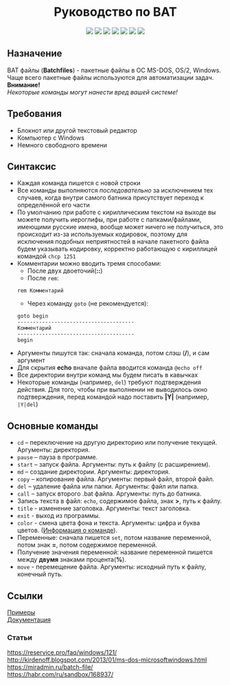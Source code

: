<h1 align="center">
   Руководство по BAT
</h1>
<p align="center">
   <img src="https://custom-icon-badges.herokuapp.com/github/stars/AndreyKozhev/bat-manual?logo=star"/>
   <img src="https://custom-icon-badges.herokuapp.com/github/forks/AndreyKozhev/bat-manual?logo=fork&logoColor=white"/>
   <img src="https://custom-icon-badges.herokuapp.com/github/watchers/AndreyKozhev/bat-manual?logo=eye&logoColor=white"/>
   <img src="https://custom-icon-badges.herokuapp.com/github/languages/code-size/AndreyKozhev/bat-manual?logo=file-code&logoColor=white"/>
   <img src="https://custom-icon-badges.herokuapp.com/github/issues-raw/AndreyKozhev/bat-manual?logo=issue"/>
   <img src="https://custom-icon-badges.herokuapp.com/github/last-commit/AndreyKozhev/bat-manual?logo=history&logoColor=white"/>
   <img src="https://custom-icon-badges.herokuapp.com/github/license/AndreyKozhev/bat-manual?logo=law"/>
</p>

## Назначение
BAT файлы (**Batchfiles**) - пакетные файлы в ОС MS-DOS, OS/2, Windows. Чаще всего пакетные файлы используются для
автоматизации задач.  
**Внимание!**  
*Некоторые команды могут нанести вред вашей системе!*
## Требования
+ Блокнот или другой текстовый редактор
+ Компьютер с Windows
+ Немного свободного времени
## Синтаксис
+ Каждая команда пишется с новой строки
+ Все команды выполняются *последовательно* за исключением тех случаев, когда внутри самого батника присутствует переход к определённой его части
+ По умолчанию при работе с кириллическим текстом на выходе вы можете получить иероглифы, при работе с папками/файлами, имеющими русские имена, вообще может ничего не получиться, это происходит из-за используемых кодировок, поэтому для исключения подобных неприятностей в начале пакетного файла будем указывать кодировку, корректно работающую с кириллицей командой `chcp 1251`
+ Комментарии можно вводить тремя способами:
    * После двух двоеточий(**::**)
    * После `rem`:
    ```batch
    rem Комментарий
    ```
    * Через команду `goto` (не рекомендуется):
    ```batch
    goto begin
    --------------------------------------
    Комментарий
    --------------------------------------
    begin
    ```
+ Аргументы пишутся так: сначала команда, потом слэш (**/**), и сам аргумент
+ Для скрытия **echo** вначале файла вводится команда `@echo off`
+ Все директории внутри команд мы будем писать в кавычках
+ Некоторые команды (например, `del`) требуют подтверждения действия.
Для того, чтобы при выполнении не выводилось окно подтверждения,
перед командой надо поставить **|Y|** (например, `|Y|del`)
## Основные команды
* `cd` – переключение на другую директорию или получение текущей. Аргументы: директория.
* `pause` – пауза в программе.
* `start` – запуск файла. Аргументы: путь к файлу (с расширением).
* `md` – создание директории. Аргументы: директория.
* `copy` – копирование файла. Аргументы: первый файл, второй файл.
* `del` – удаление файла или папки. Аргументы: файл или папка.
* `call` – запуск второго .bat файла. Аргументы: путь до батника.
* Запись текста в файл: `echo`, содержимое файла, знак **>**, путь к файлу.
* `title` - изменение заголовка. Аргументы: текст заголовка.
* `exit` - выход из программы.
* `color` - смена цвета фона и текста. Аргументы: цифра и буква цветов. ([Информация о команде](/help/color.txt)).
* Переменные: сначала пишется `set`, потом название переменной, потом знак **=**, потом содержимое переменной.
* Получение значения переменной: название переменной пишется между **двумя** знаками процента(**%**).
* `move` - перемещение файла. Аргументы: исходный путь к файлу, конечный путь.
## Ссылки
[Примеры](../main/bat-example "Примеры")  
[Документация](../main/help "Документация")  
### Статьи
https://reservice.pro/faq/windows/121/  
http://kirdenoff.blogspot.com/2013/01/ms-dos-microsoftwindows.html  
https://miradmin.ru/batch-file/  
https://habr.com/ru/sandbox/168937/
